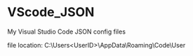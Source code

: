 # VScode_JSON
My Visual Studio Code JSON config files

file location:
C:\Users\<UserID>\AppData\Roaming\Code\User
